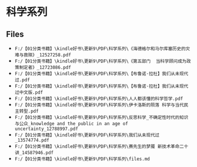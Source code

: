 # 科学系列

## Files

- `F:/【01分类书籍】\kindle好书\更新9\PDF\科学系列\《海德格尔和马尔库塞历史的灾难与救赎》_12527258.pdf`
- `F:/【01分类书籍】\kindle好书\更新9\PDF\科学系列\《第五部门  当科学顾问成为政策制定者》_12723086.pdf`
- `F:/【01分类书籍】\kindle好书\更新9\PDF\科学系列\【布鲁诺·拉杜】我们从未现代过.pdf`
- `F:/【01分类书籍】\kindle好书\更新9\PDF\科学系列\【布鲁诺·拉杜】我们从未现代过中文版.pdf`
- `F:/【01分类书籍】\kindle好书\更新9\PDF\科学系列\人人都该懂的科学哲学.pdf`
- `F:/【01分类书籍】\kindle好书\更新9\PDF\科学系列\伊卡洛斯的陨落 科学与当代民主转型.pdf`
- `F:/【01分类书籍】\kindle好书\更新9\PDF\科学系列\反思科学_不确定性时代的知识与公众_knowledge and the public in an age of uncertainty_12788997.pdf`
- `F:/【01分类书籍】\kindle好书\更新9\PDF\科学系列\我们从未现代过_13574774.pdf`
- `F:/【01分类书籍】\kindle好书\更新9\PDF\科学系列\赛先生的梦魇 新技术革命二十讲_14587946.pdf`
- `F:/【01分类书籍】\kindle好书\更新9\PDF\科学系列\files.md`
